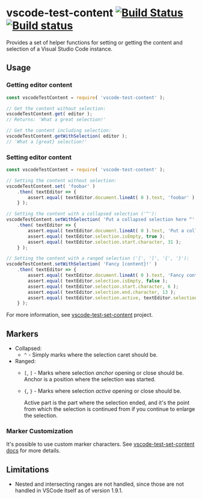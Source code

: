 
# vscode-test-content [![Build Status](https://travis-ci.org/mlewand-org/vscode-test-content.svg?branch=master)](https://travis-ci.org/mlewand-org/vscode-test-content) [![Build status](https://ci.appveyor.com/api/projects/status/c3p3qchaknq6mr5e?svg=true&passingText=master%20%E2%9C%93)](https://ci.appveyor.com/project/mlewand-travis/vscode-test-content)

Provides a set of helper functions for setting or getting the content and selection of a Visual Studio Code instance.

## Usage

### Getting editor content

```javascript
const vscodeTestContent = require( 'vscode-test-content' );

// Get the content without selection:
vscodeTestContent.get( editor );
// Returns: 'What a great selection!'

// Get the content including selection:
vscodeTestContent.getWithSelection( editor );
// 'What a [great} selection!'
```

### Setting editor content

```javascript
const vscodeTestContent = require( 'vscode-test-content' );

// Setting the content without selection:
vscodeTestContent.set( 'foobar' )
    .then( textEditor => {
        assert.equal( textEditor.document.lineAt( 0 ).text, 'foobar' );
    } );

// Setting the content with a collapsed selection ('^'):
vscodeTestContent.setWithSelection( 'Put a collapsed selection here ^' )
    .then( textEditor => {
        assert.equal( textEditor.document.lineAt( 0 ).text, 'Put a collapsed selection here ' );
        assert.equal( textEditor.selection.isEmpty, true );
        assert.equal( textEditor.selection.start.character, 31 );
    } );

// Setting the content with a ranged selection ('[', ']', '{', '}'):
vscodeTestContent.setWithSelection( 'Fancy [content}!' )
    .then( textEditor => {
        assert.equal( textEditor.document.lineAt( 0 ).text, 'Fancy content!' );
        assert.equal( textEditor.selection.isEmpty, false );
        assert.equal( textEditor.selection.start.character, 6 );
        assert.equal( textEditor.selection.end.character, 13 );
        assert.equal( textEditor.selection.active, textEditor.selection.end );
    } );
```

For more information, see [vscode-test-set-content](https://github.com/mlewand-org/vscode-test-set-content/) project.

## Markers

* Collapsed:
    * `^` - Simply marks where the selection caret should be.
* Ranged:
    * `[`, `]` - Marks where selection _anchor_ opening or close should be. Anchor is a position where the selection was started.
    * `{`, `}` - Marks where selection _active_ opening or close should be.

        Active part is the part where the selection ended, and it's the point from which the selection is continued from if you continue to enlarge the selection.

### Marker Customization

It's possible to use custom marker characters. See [vscode-test-set-content docs](https://github.com/mlewand-org/vscode-test-set-content/#customizing-markers) for more details.

## Limitations

* Nested and intersecting ranges are not handled, since those are not handled in VSCode itself as of version 1.9.1.
